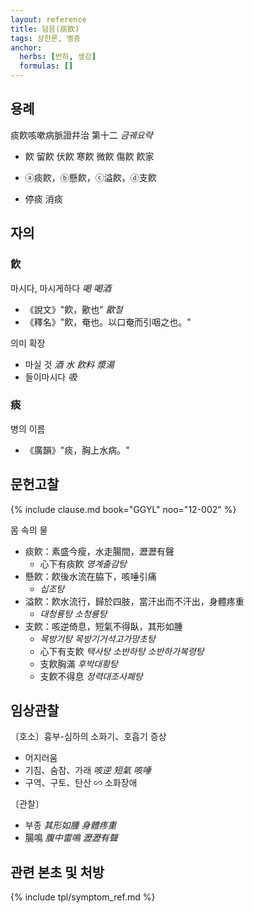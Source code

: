 ```yaml
---
layout: reference
title: 담음(痰飮)
tags: 상한론, 병증
anchor:
  herbs: [반하, 생강]
  formulas: []
---
```



## 용례

痰飮咳嗽病脈證幷治 第十二 _금궤요략_

* 飮 留飮 伏飮 寒飮 微飮 傷飮 飮家
* ⓐ痰飮，ⓑ懸飮，ⓒ溢飮，ⓓ支飮

* 停痰 消痰

## 자의

### 飮

마시다, 마시게하다 _喝_ _喝酒_
* 《說文》"飮，歠也" _歠철_
* 《釋名》"飮，奄也。以口奄而引咽之也。"

의미 확장
* 마실 것 _酒_ _水_ _飮料_ _漿湯_
* 들이마시다 _吸_

### 痰

병의 이름
* 《廣韻》"痰，胸上水病。"

## 문헌고찰

{% include clause.md book="GGYL" noo="12-002" %}

몸 속의 물
* 痰飮：素盛今瘦，水走腸間，瀝瀝有聲
  - 心下有痰飮 _영계출감탕_
* 懸飮：飮後水流在脇下，咳唾引痛
  - _십조탕_
* 溢飮：飮水流行，歸於四肢，當汗出而不汗出，身體疼重
  - _대청룡탕_ _소청룡탕_
* 支飮：咳逆倚息，短氣不得臥，其形如腫
  - _목방기탕_ _목방기거석고가망초탕_
  - 心下有支飮 _택사탕_ _소반하탕_ _소반하가복령탕_
  - 支飮胸滿 _후박대황탕_
  - 支飮不得息 _정력대조사폐탕_

## 임상관찰

〔호소〕흉부-심하의 소화기、호흡기 증상
* 어지러움
* 기침、숨참、가래 _咳逆_ _短氣_ _咳唾_
* 구역、구토、탄산 ∽ 소화장애

〔관찰〕
* 부종 _其形如腫_ _身體疼重_
* 腸鳴 _腹中雷鳴_ _瀝瀝有聲_

## 관련 본초 및 처방


{% include tpl/symptom_ref.md %}
